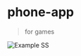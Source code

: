 # phone-app
> for games

![ Example SS ]([https://prnt.sc/x_xkE9ZvoVAn](https://img001.prntscr.com/file/img001/XiFuaoQcQjGvsbZ4fCbsrw.png))
